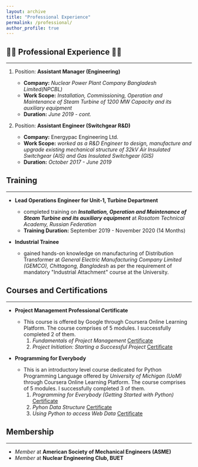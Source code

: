 ```yaml
---
layout: archive
title: "Professional Experience"
permalink: /professional/
author_profile: true
---
```

:construction_worker_man: **Professional Experience** :construction_worker_man:
---
___
1. Position: **Assistant Manager (Engineering)**
     
    - **Company:** *Nuclear Power Plant Company Bangladesh Limited(NPCBL)* 
    - **Work Scope:** *Installation, Commissioning, Operation and Maintenance of Steam Turbine of 1200 MW Capacity and its auxiliary equipment*
    - **Duration:** *June 2019 - cont.*

2. Position: **Assistant Engineer (Switchgear R&D)**
    - **Company:** Energypac Engineering Ltd.
    - **Work Scope:** *worked as a R&D Engineer to design, manufacture and upgrade existing mechanical structure of 32kV Air Insulated Switchgear (AIS) and Gas Insulated       Switchgear (GIS)*
    - **Duration:** *October 2017 - June 2019*

**Training**
---
___
*  **Lead Operations Engineer for Unit-1, Turbine Department**
    - completed training on ***Installation, Operation and Maintenance of Steam Turbine and its auxiliary equipment*** at *Rosatom Technical Academy, Russian Federation* 
    - **Training Duration:** September 2019 - November 2020 (14 Months)

*   **Industrial Trainee**
    - gained hands-on knowledge on manufacturing of Distribution Transformer at *General Electric Manufacturing Company Limited (GEMCO), Chittagong, Bangladesh* as per the requirement of mandatory "Industrial Attachment" course at the University.


**Courses and Certifications**
---
___

*  **Project Management Professional Certificate**

    - This course is offered by Google through Coursera Online Learning Platform. The course comprises of 5 modules. I successfully completed 2 of them.
        1. *Fundamentals of Project Management* [Certificate]()
        2. *Project Initiation: Starting a Successful Project* [Certificate]()

*  **Programming for Everybody**
   
    - This is an introductory level course dedicated for Python Programming Language offered by *University of Michigan (UoM)* through Coursera Online Learning Platform. The course comprises of 5 modules. I successfully completed 3 of them.
        1. *Programming for Everybody (Getting Started with Python)* [Certificate]()
        2. *Pyhon Data Structure* [Certificate]()
        3. *Using Python to access Web Data* [Certificate]()

**Membership**
---
___

*   *Member* at **American Society of Mechanical Engineers (ASME)**
*   *Member* at **Nuclear Engineering Club, BUET**